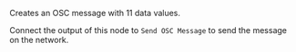 Creates an OSC message with 11 data values.

Connect the output of this node to `Send OSC Message` to send the message on the network.

